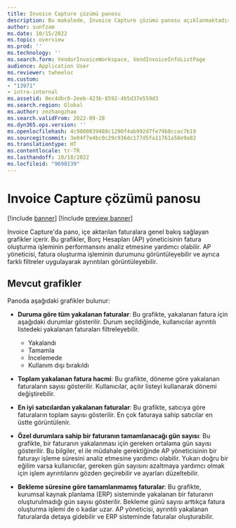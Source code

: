 ```yaml
---
title: Invoice Capture çözümü panosu
description: Bu makalede, Invoice Capture çözümü panosu açıklanmaktadır.
author: sunfzam
ms.date: 10/15/2022
ms.topic: overview
ms.prod: ''
ms.technology: ''
ms.search.form: VendorInvoiceWorkspace, VendInvoiceInfoListPage
audience: Application User
ms.reviewer: twheeloc
ms.custom:
- "13971"
- intro-internal
ms.assetid: 0ec4dbc0-2eeb-423b-8592-4b5d37e559d3
ms.search.region: Global
ms.author: zezhangzhao
ms.search.validFrom: 2022-09-28
ms.dyn365.ops.version: ''
ms.openlocfilehash: 4c9000039488c1290f4ab992d7fe79b8ccac7b19
ms.sourcegitcommit: 3e04f7e4bc0c29c936dc177d5fa11761a58e9a02
ms.translationtype: HT
ms.contentlocale: tr-TR
ms.lasthandoff: 10/18/2022
ms.locfileid: "9690139"
---
```

# <a name="invoice-capture-solution-dashboard"></a>Invoice Capture çözümü panosu

[!include [banner](../includes/banner.md)]
[!include [preview banner](../includes/preview-banner.md)]

Invoice Capture'da pano, içe aktarılan faturalara genel bakış sağlayan grafikler içerir. Bu grafikler, Borç Hesapları (AP) yöneticisinin fatura oluşturma işleminin performansını analiz etmesine yardımcı olabilir. AP yöneticisi, fatura oluşturma işleminin durumunu görüntüleyebilir ve ayrıca farklı filtreler uygulayarak ayrıntıları görüntüleyebilir.

## <a name="available-charts"></a>Mevcut grafikler

Panoda aşağıdaki grafikler bulunur:

- **Duruma göre tüm yakalanan faturalar**: Bu grafikte, yakalanan fatura için aşağıdaki durumlar gösterilir. Durum seçildiğinde, kullanıcılar ayrıntılı listedeki yakalanan faturaları filtreleyebilir.

    - Yakalandı
    - Tamamla
    - İncelemede
    - Kullanım dışı bırakıldı

- **Toplam yakalanan fatura hacmi**: Bu grafikte, döneme göre yakalanan faturaların sayısı gösterilir. Kullanıcılar, açılır listeyi kullanarak dönemi değiştirebilir.
- **En iyi satıcılardan yakalanan faturalar**: Bu grafikte, satıcıya göre faturaların toplam sayısı gösterilir. En çok faturaya sahip satıcılar en üstte görüntülenir.
- **Özel durumlara sahip bir faturanın tamamlanacağı gün sayısı**: Bu grafikte, bir faturanın yakalanması için gereken ortalama gün sayısı gösterilir. Bu bilgiler, el ile müdahale gerektiğinde AP yöneticisinin bir faturayı işleme süresini analiz etmesine yardımcı olabilir. Yukarı doğru bir eğilim varsa kullanıcılar, gereken gün sayısını azaltmaya yardımcı olmak için işlem ayrıntılarını gözden geçirebilir ve ayarları düzeltebilir.
- **Bekleme süresine göre tamamlanmamış faturalar**: Bu grafikte, kurumsal kaynak planlama (ERP) sisteminde yakalanan bir faturanın oluşturulmadığı gün sayısı gösterilir. Bekleme günü sayısı arttıkça fatura oluşturma işlemi de o kadar uzar. AP yöneticisi, ayrıntılı yakalanan faturalarda detaya gidebilir ve ERP sisteminde faturalar oluşturabilir.

